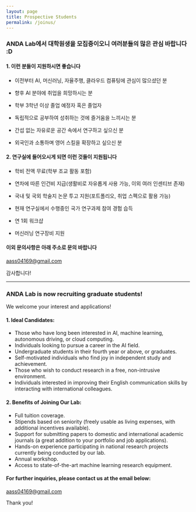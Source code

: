```yaml
---
layout: page
title: Prospective Students
permalink: /joinus/
---
```


### ANDA Lab에서 대학원생을 모집중이오니 여러분들의 많은 관심 바랍니다 :D

#### 1. 이런 분들이 지원하시면 좋습니다
- 이전부터 AI, 머신러닝, 자율주행, 클라우드 컴퓨팅에 관심이 많으셨던 분

- 향후 AI 분야에 취업을 희망하시는 분

- 학부 3학년 이상 졸업 예정자 혹은 졸업자

- 독립적으로 공부하여 성취하는 것에 즐거움을 느끼시는 분

- 간섭 없는 자유로운 공간 속에서 연구하고 싶으신 분

- 외국인과 소통하며 영어 스킬을 확장하고 싶으신 분

#### 2. 연구실에 들어오시게 되면 이런 것들이 지원됩니다
- 학비 전액 무료(학부 조교 활동 포함)

- 연차에 따른 인건비 지급(생활비로 자유롭게 사용 가능, 이외 여러 인센티브 존재)

- 국내 및 국외 학술지 논문 투고 지원(포트폴리오, 취업 스펙으로 활용 가능)

- 현재 연구실에서 수행중인 국가 연구과제 참여 경험 습득

- 연 1회 워크샵

- 머신러닝 연구장비 지원


#### 이외 문의사항은 아래 주소로 문의 바랍니다

[aass04169@gmail.com](mailto:aass04169@gmail.com)

감사합니다!

-------------

### ANDA Lab is now recruiting graduate students!
We welcome your interest and applications!

#### 1. Ideal Candidates:
- Those who have long been interested in AI, machine learning, autonomous driving, or cloud computing.
- Individuals looking to pursue a career in the AI field.
- Undergraduate students in their fourth year or above, or graduates.
- Self-motivated individuals who find joy in independent study and achievement.
- Those who wish to conduct research in a free, non-intrusive environment.
- Individuals interested in improving their English communication skills by interacting with international colleagues.


#### 2. Benefits of Joining Our Lab:
- Full tuition coverage.
- Stipends based on seniority (freely usable as living expenses, with additional incentives available).
- Support for submitting papers to domestic and international academic journals (a great addition to your portfolio and job applications).
- Hands-on experience participating in national research projects currently being conducted by our lab.
- Annual workshop.
- Access to state-of-the-art machine learning research equipment.

#### For further inquiries, please contact us at the email below:

[aass04169@gmail.com](mailto:aass04169@gmail.com)

Thank you!
